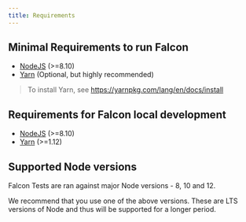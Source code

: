 ```yaml
---
title: Requirements
---
```


## Minimal Requirements to run Falcon

- [NodeJS](https://nodejs.org) (>=8.10)
- [Yarn](https://yarnpkg.com) (Optional, but highly recommended)

> To install Yarn, see <https://yarnpkg.com/lang/en/docs/install>

## Requirements for Falcon local development

- [NodeJS](https://nodejs.org) (>=8.10)
- [Yarn](https://yarnpkg.com) (>=1.12)

## Supported Node versions

Falcon Tests are ran against major Node versions - 8, 10 and 12.

We recommend that you use one of the above versions. These are LTS versions of Node and thus will be supported for a longer period.
